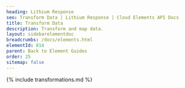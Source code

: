 ```yaml
---
heading: Lithium Response
seo: Transform Data | Lithium Response | Cloud Elements API Docs
title: Transform Data
description: Transform and map data.
layout: sidebarelementdoc
breadcrumbs: /docs/elements.html
elementId: 814
parent: Back to Element Guides
order: 25
sitemap: false
---
```


{% include transformations.md %}
